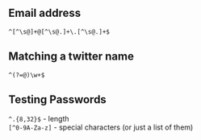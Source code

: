 ## Email address
``^[^\s@]+@[^\s@.]+\.[^\s@.]+$``

## Matching a twitter name
``^(?=@)\w+$``

## Testing Passwords
``^.{8,32}$`` - length   
``[^0-9A-Za-z]`` - special characters (or just a list of them)
